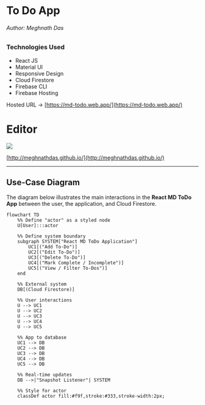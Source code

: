 # To Do App
###### Author: Meghnath Das

### Technologies Used
- React JS
- Material UI
- Responsive Design
- Cloud Firestore 
- Firebase CLI 
- Firebase Hosting

Hosted URL -> [https://md-todo.web.app/](https://md-todo.web.app/)

# Editor

![](https://meghnathdas.github.io/public/images/MD_Logo_138X138.png)

[http://meghnathdas.github.io/](http://meghnathdas.github.io/)

---

## Use-Case Diagram

The diagram below illustrates the main interactions in the **React MD ToDo App** between the user, the application, and Cloud Firestore.  

```mermaid
flowchart TD
    %% Define "actor" as a styled node
    U[User]:::actor

    %% Define system boundary
    subgraph SYSTEM["React MD ToDo Application"]
        UC1[("Add To-Do")]
        UC2[("Edit To-Do")]
        UC3[("Delete To-Do")]
        UC4[("Mark Complete / Incomplete")]
        UC5[("View / Filter To-Dos")]
    end

    %% External system
    DB[(Cloud Firestore)]

    %% User interactions
    U --> UC1
    U --> UC2
    U --> UC3
    U --> UC4
    U --> UC5

    %% App to database
    UC1 --> DB
    UC2 --> DB
    UC3 --> DB
    UC4 --> DB
    UC5 --> DB

    %% Real-time updates
    DB -->|"Snapshot Listener"| SYSTEM

    %% Style for actor
    classDef actor fill:#f9f,stroke:#333,stroke-width:2px;
```
